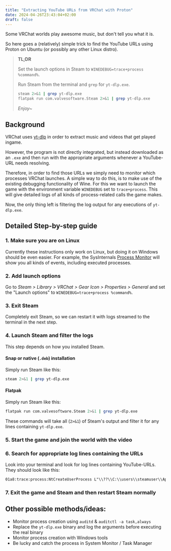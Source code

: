 ```yaml
---
title: "Extracting YouTube URLs from VRChat with Proton"
date: 2024-04-26T23:43:04+02:00
draft: false
---
```


Some VRChat worlds play awesome music, but don't tell you what it is.

So here goes a (relatively) simple trick to find the YouTube URLs using Proton on Ubuntu
(or possibly any other Linux distro).

> **TL;DR**
>
> Set the launch options in Steam to `WINEDEBUG=trace+process %command%`.
>
> Run Steam from the terminal and `grep` for `yt-dlp.exe`.
> ```bash
> steam 2>&1 | grep yt-dlp.exe
> flatpak run com.valvesoftware.Steam 2>&1 | grep yt-dlp.exe
> ```
>
> *Enjoy~*

## Background

VRChat uses [yt-dlp](https://github.com/yt-dlp/yt-dlp) in order to extract music and videos
that get played ingame.

However, the program is not directly integrated, but instead downloaded as an `.exe` and then
run with the appropriate arguments whenever a YouTube-URL needs resolving.

Therefore, in order to find those URLs we simply need to monitor which processes VRChat launches.
A simple way to do this, is to make use of the existing debugging functionality of Wine.
For this we want to launch the game with the environment variable `WINEDEBUG` set to `trace+process`.
This will give detailed logs of all kinds of process-related calls the game makes.

Now, the only thing left is filtering the log output for any executions of `yt-dlp.exe`.

## Detailed Step-by-step guide

### 1. Make sure you are on Linux

Currently these instructions only work on Linux, but doing it on Windows should be even easier.
For example, the SysInternals [Process Monitor](https://learn.microsoft.com/en-us/sysinternals/downloads/procmon) will show you all kinds of events, including executed processes.

### 2. Add launch options

Go to *Steam > Library > VRChat > Gear Icon > Properties > General* and set the "Launch options"
to `WINEDEBUG=trace+process %command%`.

### 3. Exit Steam

Completely exit Steam, so we can restart it with logs streamed to the terminal in the next step.

### 4. Launch Steam and filter the logs

This step depends on how you installed Steam.

#### Snap or native (`.deb`) installation

Simply run Steam like this:
```bash
steam 2>&1 | grep yt-dlp.exe
```

#### Flatpak

Simply run Steam like this:
```bash
flatpak run com.valvesoftware.Steam 2>&1 | grep yt-dlp.exe
```

These commands will take all (`2>&1`) of Steam's output and filter it for any lines containing `yt-dlp.exe`.

### 5. Start the game and join the world with the video

### 6. Search for appropriate log lines containing the URLs

Look into your terminal and look for log lines containing YouTube-URLs.
They should look like this:
```txt
01a8:trace:process:NtCreateUserProcess L"\\??\\C:\\users\\steamuser\\AppData\\LocalLow\\VRChat\\VRChat\\Tools\\yt-dlp.exe" image L"C:\\users\\steamuser\\AppData\\LocalLow\\VRChat\\VRChat\\Tools\\yt-dlp.exe" cmdline L"--no-check-certificate --no-cache-dir --rm-cache-dir -f \"(mp4/best)[height<=?2160][height>=?64][width>=?64]\" --get-url \"https://youtu.be/...\" --exp-allow \"facebook.com,nicovideo.jp,soundcloud.com,twitch.tv,vimeo.com,youku.com,youtube.com,youtu.be,assets.vrchat.com,v-market.wo"... parent (nil) machine 0
```

### 7. Exit the game and Steam and then restart Steam normally

## Other possible methods/ideas:
- Monitor process creation using `auditd` & `auditctl -a task,always`
- Replace the `yt-dlp.exe` binary and log the arguments before executing the real binary
- Monitor process creation with Windows tools
- Be lucky and catch the process in System Monitor / Task Manager
